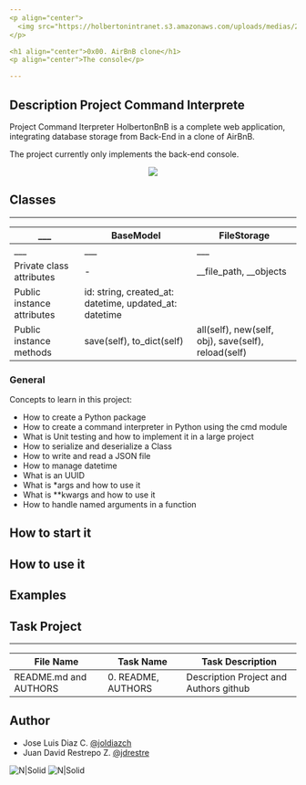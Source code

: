 ```yaml
---
<p align="center">
  <img src="https://holbertonintranet.s3.amazonaws.com/uploads/medias/2018/6/65f4a1dd9c51265f49d0.png?X-Amz-Algorithm=AWS4-HMAC-SHA256&X-Amz-Credential=AKIARDDGGGOUZGDONYM4%2F20200215%2Fus-east-1%2Fs3%2Faws4_request&X-Amz-Date=20200215T205054Z&X-Amz-Expires=86400&X-Amz-SignedHeaders=host&X-Amz-Signature=52bce345dd43e17d2385305d2386192641ac110e6703bad3880c86b4fdf9ecf0">
</p>

<h1 align="center">0x00. AirBnB clone</h1>
<p align="center">The console</p>

---
```

## Description Project Command Interprete
Project Command Iterpreter HolbertonBnB is a complete web application, integrating database storage from Back-End in a clone of AirBnB.

The project currently only implements the back-end console.
<p align="center">
  <img src="(https://holbertonintranet.s3.amazonaws.com/uploads/medias/2018/6/815046647d23428a14ca.png?X-Amz-Algorithm=AWS4-HMAC-SHA256&X-Amz-Credential=AKIARDDGGGOUZGDONYM4%2F20200215%2Fus-east-1%2Fs3%2Faws4_request&X-Amz-Date=20200215T205054Z&X-Amz-Expires=86400&X-Amz-SignedHeaders=host&X-Amz-Signature=8dbefa62ab63cf267e6683aba8c5594c8a41c0f98abe6b33d9ce0db82ad43b38)">
</p>


## Classes
---
___|BaseModel|FileStorage
---|---|---
___|___|___
Private class attributes| - |__file_path, __objects
Public instance attributes|id: string, created_at: datetime, updated_at: datetime|
Public instance methods|save(self), to_dict(self)|all(self), new(self, obj), save(self), reload(self)

### General
Concepts to learn in this project:

- How to create a Python package
- How to create a command interpreter in Python using the cmd module
- What is Unit testing and how to implement it in a large project
- How to serialize and deserialize a Class
- How to write and read a JSON file
- How to manage datetime
- What is an UUID
- What is *args and how to use it
- What is **kwargs and how to use it
- How to handle named arguments in a function

## How to start it

## How to use it

## Examples

## Task Project
---
File Name|Task Name|Task Description
---|---|---
README.md and AUTHORS|0. README, AUTHORS|Description Project and Authors github

## Author

- Jose Luis Diaz C. [@joldiazch](https://twitter.com/joldiazch)
- Juan David Restrepo Z. [@jdrestre](https://twitter.com/jdrestre)

![N|Solid](https://www.holbertonschool.com/holberton-logo.png) ![N|Solid](https://intranet.hbtn.io/assets/holberton-logo-coral-27055cb2f875eb10bf3b3942e52a24581bc0667695bdc856d4f08b469b678000.png)
